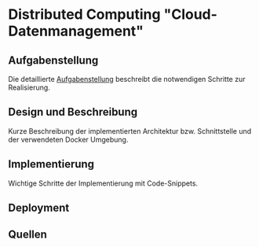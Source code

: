 # Distributed Computing "Cloud-Datenmanagement"

## Aufgabenstellung
Die detaillierte [Aufgabenstellung](TASK.md) beschreibt die notwendigen Schritte zur Realisierung.

## Design und Beschreibung
Kurze Beschreibung der implementierten Architektur bzw. Schnittstelle und der verwendeten Docker Umgebung.

## Implementierung
Wichtige Schritte der Implementierung mit Code-Snippets.

## Deployment

## Quellen
